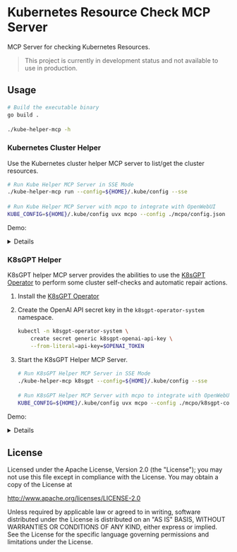 # Kubernetes Resource Check MCP Server

MCP Server for checking Kubernetes Resources.

> This project is currently in development status and not available to use in production.

## Usage

```sh
# Build the executable binary
go build .

./kube-helper-mcp -h
```

### Kubernetes Cluster Helper

Use the Kubernetes cluster helper MCP server to list/get the cluster resources.

```sh
# Run Kube Helper MCP Server in SSE Mode
./kube-helper-mcp run --config=${HOME}/.kube/config --sse

# Run Kube Helper MCP Server with mcpo to integrate with OpenWebUI
KUBE_CONFIG=${HOME}/.kube/config uvx mcpo --config ./mcpo/config.json
```

Demo:
<details>

![](docs/images/demo-events.png)

![](docs/images/demo-deployments.png)

![](docs/images/demo-svc.png)

![](docs/images/demo-openwebui.png)

</details>

### K8sGPT Helper

K8sGPT helper MCP server provides the abilities to use the [K8sGPT Operator](https://github.com/k8sgpt-ai/k8sgpt-operator/) to perform some cluster self-checks and automatic repair actions.

1. Install the [K8sGPT Operator](https://github.com/k8sgpt-ai/k8sgpt-operator/?tab=readme-ov-file#installation)

1. Create the OpenAI API secret key in the `k8sgpt-operator-system` namespace.

    ```sh
    kubectl -n k8sgpt-operator-system \
        create secret generic k8sgpt-openai-api-key \
        --from-literal=api-key=$OPENAI_TOKEN
    ```

1. Start the K8sGPT Helper MCP Server.

    ```sh
    # Run K8sGPT Helper MCP Server in SSE Mode
    ./kube-helper-mcp k8sgpt --config=${HOME}/.kube/config --sse

    # Run K8sGPT Helper MCP Server with mcpo to integrate with OpenWebUI
    KUBE_CONFIG=${HOME}/.kube/config uvx mcpo --config ./mcpo/k8sgpt-config.json
    ```

Demo:
<details>

![](docs/images/k8sgpt-cluster-check.png)

![](docs/images/k8sgpt-check-result.png)

![](docs/images/k8sgpt-mutation-result.png)

</details>

## License

Licensed under the Apache License, Version 2.0 (the "License");
you may not use this file except in compliance with the License.
You may obtain a copy of the License at

http://www.apache.org/licenses/LICENSE-2.0

Unless required by applicable law or agreed to in writing, software
distributed under the License is distributed on an "AS IS" BASIS,
WITHOUT WARRANTIES OR CONDITIONS OF ANY KIND, either express or implied.
See the License for the specific language governing permissions and
limitations under the License.
